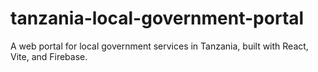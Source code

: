 # tanzania-local-government-portal
A web portal for local government services in Tanzania, built with React, Vite, and Firebase.
